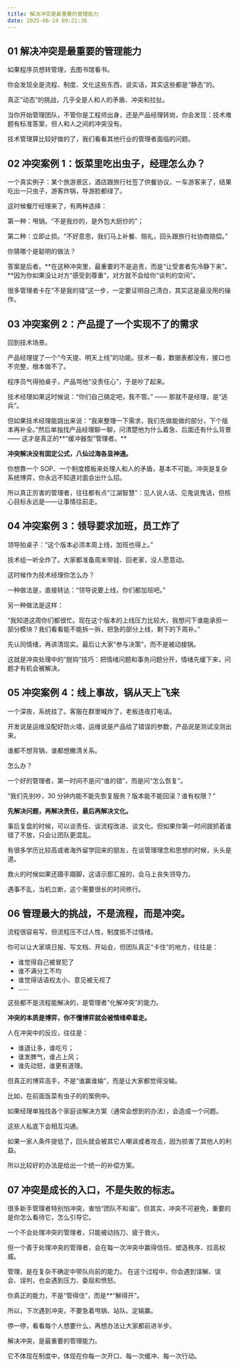```yaml
---
title: 解决冲突是最重要的管理能力
date: 2025-06-24 09:21:36   
---
```


## 01 解决冲突是最重要的管理能力

如果程序员想转管理，去图书馆看书。

你会发现全是流程、制度、文化这些东西，说实话，其实这些都是“静态”的。

真正“动态”的挑战，几乎全是人和人的矛盾、冲突和拉扯。

当你开始管理团队，不管你是工程师出身，还是产品经理转岗，你会发现：技术难题有标准答案，但人和人之间的冲突没有。

技术管理算比较好做的了，我们看看其他行业的管理者面临的问题。

## 02 冲突案例 1：饭菜里吃出虫子，经理怎么办？

一个真实例子：某个旅游景区，酒店跟旅行社签了供餐协议，一车游客来了，结果吃出一只虫子，游客炸锅，导游脸都绿了。

这时候餐厅经理来了，有两种选择：

第一种：甩锅。“不是我炒的，是外包大厨炒的”；

第二种：立即止损。“不好意思，我们马上补餐、赔礼，回头跟旅行社协商赔偿。”

你猜哪个是聪明的做法？

答案是后者。**在这种冲突里，最重要的不是追责，而是“让受害者先冷静下来”。**因为你如果没让对方“感受到尊重”，对方就不会给你“谈判的空间”。

很多管理者卡在“不是我的错”这一步，一定要证明自己清白，其实这是最没用的操作。

## 03 冲突案例 2：产品提了一个实现不了的需求

回到技术场景。

产品经理提了一个“今天提、明天上线”的功能。技术一看，数据表都没有，接口也不完整，根本做不了。

程序员气得拍桌子，产品骂他“没责任心”，于是吵了起来。

技术经理如果这时候说：“你们自己搞定吧，我不管。” —— 那就不是经理，是“逃兵”。

但如果技术经理能跳出来说：“我来整理一下需求，我们先做能做的部分，下个版本再补全。”然后单独找产品经理聊一聊，问清楚他为什么着急、后面还有什么背景 —— 这才是真正的**“缓冲器型”管理者。**

**冲突解决没有固定公式，八仙过海各显神通。**

你想靠一个 SOP、一个制度模板来处理人和人的矛盾，基本不可能。冲突是复杂系统博弈，你永远不知道对面会出什么招。

所以真正厉害的管理者，往往都有点“江湖智慧”：见人说人话、见鬼说鬼话，但核心目标永远是——让事情往前走。

## 04 冲突案例 3：领导要求加班，员工炸了

领导拍桌子：“这个版本必须本周上线，加班也得上。”

技术组一听全炸了。大家都准备周末带娃、回老家，没人愿意动。

这时候作为技术经理你怎么办？

一种做法是，直接转达：“领导说要上线，你们都加班吧。”

另一种做法是这样：

“我知道这周你们都很忙。现在这个版本的上线压力比较大，我想问下谁能承担一部分模块？我们看看能不能拆一拆，把急的部分上线，剩下的下周补。”

先认同情绪，再讲清现实。最后让大家“参与决策”，而不是被动接锅。

这就是冲突处理中的“脱钩”技巧：把情绪问题和事务问题分开，情绪先缓下来，问题才有机会被解决。

## 05 冲突案例 4：线上事故，锅从天上飞来

一个深夜，系统挂了。客服在群里喊炸了，老板连夜打电话。

开发说是运维没配好防火墙，运维说是产品给了错误的参数，产品说是测试没测出来。

谁都不想背锅，谁都想撇清关系。

怎么办？

一个好的管理者，第一时间不是问“谁的错”，而是问“怎么恢复”。

“我们先别吵，30 分钟内能不能先恢复服务？版本能不能回滚？谁有权限？”

**先解决问题，再解决责任，最后再解决文化。**

事后复盘的时候，可以谈责任、谈流程改进、谈文化。但如果你第一时间就抓着谁错了不放，只会让团队更混乱。

有很多学历比较高或者海外留学回来的朋友，在谈管理理念和思想的时候，头头是道。

救火的时候如果还蹑手蹑脚，这请示那汇报的，会马上丧失领导力。

遇事不乱，当机立断，这个需要很长的时间修行。

## 06 管理最大的挑战，不是流程，而是冲突。

流程很容易写，但流程压不过人性，制度抵不过情绪。

你可以让大家填日报、写文档、开站会，但团队真正“卡住”的地方，往往是：

- 谁觉得自己被冒犯了
- 谁不满分工不均
- 谁觉得话语权太小、意见被无视了
- ……

这些都不是流程能解决的，是管理者“化解冲突”的能力。

**冲突的本质是博弈，你不懂博弈就会被情绪牵着走。**

人在冲突中的反应，往往是：

- 谁退让多，谁吃亏；
- 谁发脾气，谁占上风；
- 谁先动怒，谁更有道理。

但真正的博弈高手，不是“谁赢谁输”，而是让大家都觉得没输。

比如，在前面饭菜有虫子的的案例中。

如果经理单独找各个家庭谈解决方案（通常会想到的办法），会造成一个问题。

这些人私底下会相互沟通。

如果一家人条件提低了，回头就会被其它人嘲讽或者攻击，因为损害了其他人的利益。

所以比较好的办法是给出一个统一的补偿方案。

## 07 冲突是成长的入口，不是失败的标志。

很多新手管理者特别怕冲突，害怕“团队不和谐”。但其实，冲突不可避免，重要的是你怎么看待它，怎么引导它。

一个不会处理冲突的管理者，只能被动挡刀、疲于救火。

但一个善于处理冲突的管理者，会在每一次冲突中赢得信任、塑造秩序、拉高权威。

管理，是在复杂不确定中带队向前的能力。
在这个过程中，你会遇到误解、误会、误判，也会遇到压力、委屈和愤怒。

你真正的能力，不是“管得住”，而是**“解得开”。

所以，下次遇到冲突，不要急着甩锅、站队、定输赢。

停一停，看看每个人想要什么，再想办法让大家都前进半步。

解决冲突，是最重要的管理能力。

它不体现在制度中，体现在你每一次开口、每一次缓冲、每一次行动。